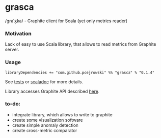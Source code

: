 # grasca 

/ɡraˈʒka/ - Graphite client for Scala (yet only metrics reader) 

### Motivation
Lack of easy to use Scala library, that allows to read metrics from Graphite server.

### Usage

```
libraryDependencies += "com.github.pcejrowski" %% "grasca" % "0.1.4"
```

See [tests](./src/test/scala/com/github/pcejrowski/grasca) or [scaladoc](http://pcejrowski.github.io/grasca/latest/api) for more details.

Library accesses Graphite API described [here](http://graphite-api.readthedocs.io/en/latest/api.html).

### to-do:
* integrate library, which allows to write to graphite
* create some visualization software
* create simple anomaly detection
* create cross-metric comparator
